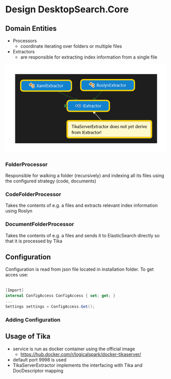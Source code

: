 ﻿# Design DesktopSearch.Core

## Domain Entities

* Processors
  * coordinate iterating over folders or multiple files
* Extractors
  * are responsible for extracting index information from a single file

![Extractors](../Documents/images/Extractors.png)

### FolderProcessor

Responsible for walking a folder (recursively) and indexing all its files using the configured strategy (code, documents)

### CodeFolderProcessor

Takes the contents of e.g. a files and extracts relevant index information using Roslyn

### DocumentFolderProcessor
Takes the contents of e.g. a files and sends it to ElasticSearch directly so that it is processed by Tika

## Configuration

Configuration is read from json file located in installation folder. To get acces use:

```cs

[Import]
internal ConfigAccess ConfigAccess { set; get; }
...
Settings settings = ConfigAccess.Get();

```

### Adding Configuration

## Usage of Tika

* service is run as docker container using the official image
  * https://hub.docker.com/r/logicalspark/docker-tikaserver/
* default port 9998 is used
* TikaServerExtractor implements the interfacing with Tika and DocDescriptor mapping


